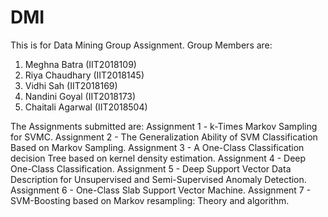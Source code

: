 # DMI
This is for Data Mining Group Assignment.
Group Members are:
1. Meghna Batra (IIT2018109)
2. Riya Chaudhary (IIT2018145)
3. Vidhi Sah (IIT2018169)
4. Nandini Goyal (IIT2018173)
5. Chaitali Agarwal (IIT2018504)

The Assignments submitted are:
Assignment 1 - k-Times Markov Sampling for SVMC.
Assignment 2 - The Generalization Ability of SVM Classification Based on Markov Sampling.
Assignment 3 - A One-Class Classification decision Tree based on kernel density estimation.
Assignment 4 - Deep One-Class Classification.
Assignment 5 - Deep Support Vector Data Description for Unsupervised and Semi-Supervised Anomaly Detection.
Assignment 6 - One-Class Slab Support Vector Machine.
Assignment 7 - SVM-Boosting based on Markov resampling: Theory and algorithm.
